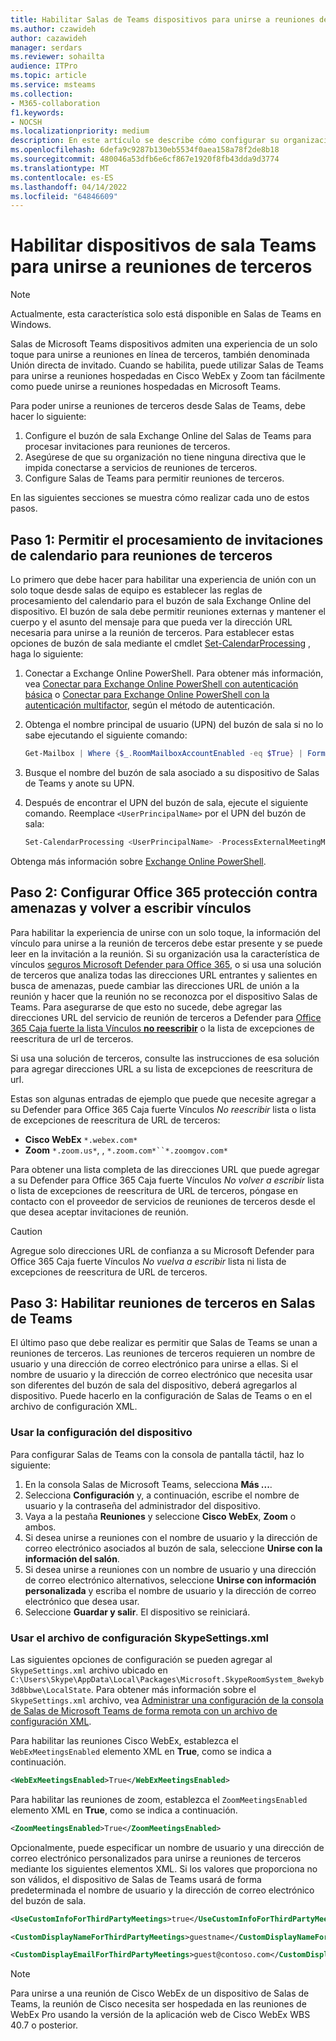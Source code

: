 ```yaml
---
title: Habilitar Salas de Teams dispositivos para unirse a reuniones de terceros
ms.author: czawideh
author: cazawideh
manager: serdars
ms.reviewer: sohailta
audience: ITPro
ms.topic: article
ms.service: msteams
ms.collection:
- M365-collaboration
f1.keywords:
- NOCSH
ms.localizationpriority: medium
description: En este artículo se describe cómo configurar su organización y Salas de Teams dispositivos para que admitan la reunión de terceros que se une a Cisco WebEx y Zoom.
ms.openlocfilehash: 6defa9c9287b130eb5534f0aea158a78f2de8b18
ms.sourcegitcommit: 480046a53dfb6e6cf867e1920f8fb43dda9d3774
ms.translationtype: MT
ms.contentlocale: es-ES
ms.lasthandoff: 04/14/2022
ms.locfileid: "64846609"
---
```

# <a name="enable-teams-room-devices-to-join-third-party-meetings"></a>Habilitar dispositivos de sala Teams para unirse a reuniones de terceros

> [!NOTE]
> Actualmente, esta característica solo está disponible en Salas de Teams en Windows.

Salas de Microsoft Teams dispositivos admiten una experiencia de un solo toque para unirse a reuniones en línea de terceros, también denominada Unión directa de invitado. Cuando se habilita, puede utilizar Salas de Teams para unirse a reuniones hospedadas en Cisco WebEx y Zoom tan fácilmente como puede unirse a reuniones hospedadas en Microsoft Teams.

Para poder unirse a reuniones de terceros desde Salas de Teams, debe hacer lo siguiente:

1. Configure el buzón de sala Exchange Online del Salas de Teams para procesar invitaciones para reuniones de terceros.
2. Asegúrese de que su organización no tiene ninguna directiva que le impida conectarse a servicios de reuniones de terceros.
3. Configure Salas de Teams para permitir reuniones de terceros.

En las siguientes secciones se muestra cómo realizar cada uno de estos pasos.

## <a name="step-1-allow-calendar-invite-processing-for-third-party-meetings"></a>Paso 1: Permitir el procesamiento de invitaciones de calendario para reuniones de terceros

Lo primero que debe hacer para habilitar una experiencia de unión con un solo toque desde salas de equipo es establecer las reglas de procesamiento del calendario para el buzón de sala Exchange Online del dispositivo. El buzón de sala debe permitir reuniones externas y mantener el cuerpo y el asunto del mensaje para que pueda ver la dirección URL necesaria para unirse a la reunión de terceros. Para establecer estas opciones de buzón de sala mediante el cmdlet [Set-CalendarProcessing](/powershell/module/exchange/set-calendarprocessing?view=exchange-ps.) , haga lo siguiente:

1. Conectar a Exchange Online PowerShell. Para obtener más información, vea [Conectar para Exchange Online PowerShell con autenticación básica](/powershell/exchange/connect-to-exchange-online-powershell?view=exchange-ps) o [Conectar para Exchange Online PowerShell con la autenticación multifactor](/powershell/exchange/mfa-connect-to-exchange-online-powershell?view=exchange-ps), según el método de autenticación.

2. Obtenga el nombre principal de usuario (UPN) del buzón de sala si no lo sabe ejecutando el siguiente comando:

    ```powershell
    Get-Mailbox | Where {$_.RoomMailboxAccountEnabled -eq $True} | Format-Table Name, UserPrincipalName
    ```
    
3. Busque el nombre del buzón de sala asociado a su dispositivo de Salas de Teams y anote su UPN.

4. Después de encontrar el UPN del buzón de sala, ejecute el siguiente comando. Reemplace `<UserPrincipalName>` por el UPN del buzón de sala:

    ```powershell
    Set-CalendarProcessing <UserPrincipalName> -ProcessExternalMeetingMessages $True -DeleteComments $False -DeleteSubject $False
    ```

Obtenga más información sobre [Exchange Online PowerShell](/powershell/exchange/exchange-online-powershell?view=exchange-ps).

## <a name="step-2-configure-office-365-threat-protection-and-link-rewrite"></a>Paso 2: Configurar Office 365 protección contra amenazas y volver a escribir vínculos

Para habilitar la experiencia de unirse con un solo toque, la información del vínculo para unirse a la reunión de terceros debe estar presente y se puede leer en la invitación a la reunión. Si su organización usa la característica de vínculos [seguros Microsoft Defender para Office 365](/microsoft-365/security/office-365-security/safe-links?view=o365-worldwide), o si usa una solución de terceros que analiza todas las direcciones URL entrantes y salientes en busca de amenazas, puede cambiar las direcciones URL de unión a la reunión y hacer que la reunión no se reconozca por el dispositivo Salas de Teams. Para asegurarse de que esto no sucede, debe agregar las direcciones URL del servicio de reunión de terceros a Defender para [Office 365 Caja fuerte la lista Vínculos **no reescribir**](/microsoft-365/security/office-365-security/safe-links?view=o365-worldwide) o la lista de excepciones de reescritura de url de terceros.

 Si usa una solución de terceros, consulte las instrucciones de esa solución para agregar direcciones URL a su lista de excepciones de reescritura de url.

Estas son algunas entradas de ejemplo que puede que necesite agregar a su Defender para Office 365 Caja fuerte Vínculos *No reescribir* lista o lista de excepciones de reescritura de URL de terceros:

- **Cisco WebEx** `*.webex.com*`
- **Zoom** `*.zoom.us*`, , `*.zoom.com*``*.zoomgov.com*`

Para obtener una lista completa de las direcciones URL que puede agregar a su Defender para Office 365 Caja fuerte Vínculos *No volver a escribir* lista o lista de excepciones de reescritura de URL de terceros, póngase en contacto con el proveedor de servicios de reuniones de terceros desde el que desea aceptar invitaciones de reunión.

> [!CAUTION]
> Agregue solo direcciones URL de confianza a su Microsoft Defender para Office 365 Caja fuerte Vínculos *No vuelva a escribir* lista ni lista de excepciones de reescritura de URL de terceros.

## <a name="step-3-enable-third-party-meetings-on-teams-rooms"></a>Paso 3: Habilitar reuniones de terceros en Salas de Teams

El último paso que debe realizar es permitir que Salas de Teams se unan a reuniones de terceros. Las reuniones de terceros requieren un nombre de usuario y una dirección de correo electrónico para unirse a ellas. Si el nombre de usuario y la dirección de correo electrónico que necesita usar son diferentes del buzón de sala del dispositivo, deberá agregarlos al dispositivo. Puede hacerlo en la configuración de Salas de Teams o en el archivo de configuración XML.

### <a name="use-device-settings"></a>Usar la configuración del dispositivo

Para configurar Salas de Teams con la consola de pantalla táctil, haz lo siguiente:

1. En la consola Salas de Microsoft Teams, selecciona **Más ...**.
2. Selecciona **Configuración** y, a continuación, escribe el nombre de usuario y la contraseña del administrador del dispositivo.
3. Vaya a la pestaña **Reuniones** y seleccione **Cisco WebEx**, **Zoom** o ambos.
4. Si desea unirse a reuniones con el nombre de usuario y la dirección de correo electrónico asociados al buzón de sala, seleccione **Unirse con la información del salón**.
5. Si desea unirse a reuniones con un nombre de usuario y una dirección de correo electrónico alternativos, seleccione **Unirse con información personalizada** y escriba el nombre de usuario y la dirección de correo electrónico que desea usar.
6. Seleccione **Guardar y salir**. El dispositivo se reiniciará.

### <a name="use-the-skypesettingsxml-configuration-file"></a>Usar el archivo de configuración SkypeSettings.xml

Las siguientes opciones de configuración se pueden agregar al `SkypeSettings.xml` archivo ubicado en `C:\Users\Skype\AppData\Local\Packages\Microsoft.SkypeRoomSystem_8wekyb3d8bbwe\LocalState`. Para obtener más información sobre el `SkypeSettings.xml` archivo, vea [Administrar una configuración de la consola de Salas de Microsoft Teams de forma remota con un archivo de configuración XML](xml-config-file.md).

Para habilitar las reuniones Cisco WebEx, establezca el `WebExMeetingsEnabled` elemento XML en **True**, como se indica a continuación.

```xml
<WebExMeetingsEnabled>True</WebExMeetingsEnabled>
```

Para habilitar las reuniones de zoom, establezca el `ZoomMeetingsEnabled` elemento XML en **True**, como se indica a continuación.

```xml
<ZoomMeetingsEnabled>True</ZoomMeetingsEnabled>
```

Opcionalmente, puede especificar un nombre de usuario y una dirección de correo electrónico personalizados para unirse a reuniones de terceros mediante los siguientes elementos XML. Si los valores que proporciona no son válidos, el dispositivo de Salas de Teams usará de forma predeterminada el nombre de usuario y la dirección de correo electrónico del buzón de sala.

```xml
<UseCustomInfoForThirdPartyMeetings>true</UseCustomInfoForThirdPartyMeetings>

<CustomDisplayNameForThirdPartyMeetings>guestname</CustomDisplayNameForThirdPartyMeetings>

<CustomDisplayEmailForThirdPartyMeetings>guest@contoso.com</CustomDisplayEmailForThirdPartyMeetings>
```

> [!NOTE]
> Para unirse a una reunión de Cisco WebEx de un dispositivo de Salas de Teams, la reunión de Cisco necesita ser hospedada en las reuniones de WebEx Pro usando la versión de la aplicación web de Cisco WebEx WBS 40.7 o posterior. 
